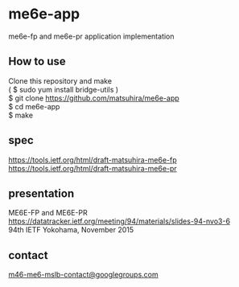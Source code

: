 # me6e-app
me6e-fp and me6e-pr application implementation

## How to use
Clone this repository and make <br>
( $ sudo yum install bridge-utils ) <br>
$ git clone https://github.com/matsuhira/me6e-app <br>
$ cd me6e-app <br>
$ make <br>


## spec
https://tools.ietf.org/html/draft-matsuhira-me6e-fp<br>
https://tools.ietf.org/html/draft-matsuhira-me6e-pr

## presentation
ME6E-FP and ME6E-PR<br>
https://datatracker.ietf.org/meeting/94/materials/slides-94-nvo3-6<br>
94th IETF Yokohama, November 2015 <br>

## contact
m46-me6-mslb-contact@googlegroups.com
